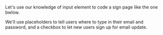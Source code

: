 
Let's use our knowledge of input element to code a sign page like 
the one bwlow.

We'll use placeholders to tell users where to type in their email
and password, and a checkbox to let new users sign up for email
update.

